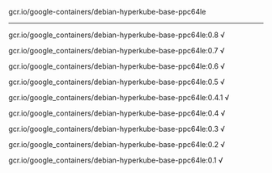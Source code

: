 gcr.io/google-containers/debian-hyperkube-base-ppc64le 

----
gcr.io/google_containers/debian-hyperkube-base-ppc64le:0.8 √

gcr.io/google_containers/debian-hyperkube-base-ppc64le:0.7 √

gcr.io/google_containers/debian-hyperkube-base-ppc64le:0.6 √

gcr.io/google_containers/debian-hyperkube-base-ppc64le:0.5 √

gcr.io/google_containers/debian-hyperkube-base-ppc64le:0.4.1 √

gcr.io/google_containers/debian-hyperkube-base-ppc64le:0.4 √

gcr.io/google_containers/debian-hyperkube-base-ppc64le:0.3 √

gcr.io/google_containers/debian-hyperkube-base-ppc64le:0.2 √

gcr.io/google_containers/debian-hyperkube-base-ppc64le:0.1 √

